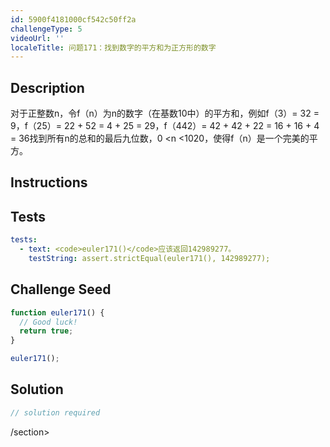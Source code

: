 ```yaml
---
id: 5900f4181000cf542c50ff2a
challengeType: 5
videoUrl: ''
localeTitle: 问题171：找到数字的平方和为正方形的数字
---
```


## Description
<section id="description">对于正整数n，令f（n）为n的数字（在基数10中）的平方和，例如f（3）= 32 = 9，f（25）= 22 + 52 = 4 + 25 = 29，f（442）= 42 + 42 + 22 = 16 + 16 + 4 = 36找到所有n的总和的最后九位数，0 &lt;n &lt;1020，使得f（n）是一个完美的平方。 </section>

## Instructions
<section id="instructions">
</section>

## Tests
<section id='tests'>

```yml
tests:
  - text: <code>euler171()</code>应该返回142989277。
    testString: assert.strictEqual(euler171(), 142989277);

```

</section>

## Challenge Seed
<section id='challengeSeed'>

<div id='js-seed'>

```js
function euler171() {
  // Good luck!
  return true;
}

euler171();

```

</div>



</section>

## Solution
<section id='solution'>

```js
// solution required
```

/section>
